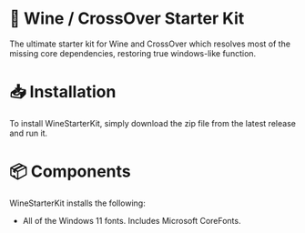 # 🍷 Wine / CrossOver Starter Kit
The ultimate starter kit for Wine and CrossOver which resolves most of the missing core dependencies, restoring true windows-like function.

# 📥 Installation
To install WineStarterKit, simply download the zip file from the latest release and run it.

# 📦 Components
WineStarterKit installs the following:
- All of the Windows 11 fonts. Includes Microsoft CoreFonts.
